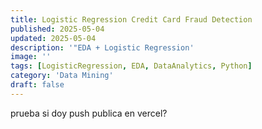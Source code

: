 ```yaml
---
title: Logistic Regression Credit Card Fraud Detection
published: 2025-05-04
updated: 2025-05-04
description: '"EDA + Logistic Regression'
image: ''
tags: [LogisticRegression, EDA, DataAnalytics, Python]
category: 'Data Mining'
draft: false 
---
```


prueba si doy push publica en vercel?